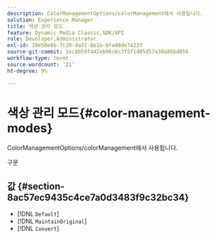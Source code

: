 ```yaml
---
description: ColorManagementOptions/colorManagement에서 사용됩니다.
solution: Experience Manager
title: 색상 관리 모드
feature: Dynamic Media Classic,SDK/API
role: Developer,Administrator
exl-id: 10e50e6b-7c20-4a31-8e1b-9fa48de74237
source-git-commit: 1ec8b59f442eb96c6c3f5f1405d57a38a86bd056
workflow-type: tm+mt
source-wordcount: '21'
ht-degree: 9%

---
```


# 색상 관리 모드{#color-management-modes}

ColorManagementOptions/colorManagement에서 사용됩니다.

구문

## 값 {#section-8ac57ec9435c4ce7a0d3483f9c32bc34}

* [!DNL `Default`]
* [!DNL `MaintainOriginal`]
* [!DNL `Convert`]
